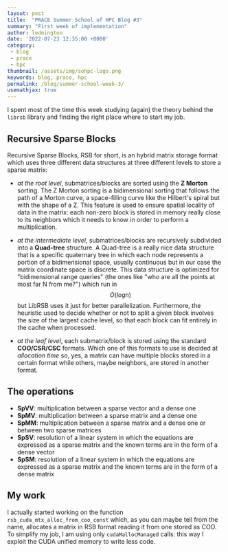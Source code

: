 ```yaml
---
layout: post
title:  "PRACE Summer School of HPC Blog #3"
summary: "First week of implementation"
author: ledmington
date: '2022-07-23 12:35:00 +0000'
category:
 - blog
 - prace
 - hpc
thumbnail: /assets/img/sohpc-logo.png
keywords: blog, prace, hpc
permalink: /blog/summer-school-week-3/
usemathjax: true
---
```


I spent most of the time this week studying (again) the theory behind the `librsb` library and finding the right place where to start my job.

## Recursive Sparse Blocks
Recursive Sparse Blocks, RSB for short, is an hybrid matrix storage format which uses three different data structures at three different levels to store a sparse matrix:

 - *at the root level*, submatrices/blocks are sorted using the **Z Morton** sorting.
    The Z Morton sorting is a bidimensional sorting that follows the path of a Morton curve, a space-filling curve like the Hilbert's spiral but with the shape of a Z. This feature is used to ensure spatial locality of data in the matrix: each non-zero block is stored in memory really close to its neighbors which it needs to know in order to perform a multiplication.

 - *at the intermediate level*, submatrices/blocks are recursively subdivided into a **Quad-tree** structure.
    A Quad-tree is a really nice data structure that is a specific quaternary tree in which each node represents a portion of a bidimensional space, usually continuous but in our case the matrix coordinate space is discrete. This data structure is optimized for "bidimensional range queries" (the ones like "who are all the points at most far N from me?") which run in $$O(log n)$$ but LibRSB uses it just for better parallelization. Furthermore, the heuristic used to decide whether or not to split a given block involves the size of the largest cache level, so that each block can fit entirely in the cache when processed.

 - *at the leaf level*, each submatrix/block is stored using the standard **COO/CSR/CSC** formats.
    Which one of this formats to use is decided at *allocation time* so, yes, a matrix can have multiple blocks stored in a certain format while others, maybe neighbors, are stored in another format.

## The operations
 - **SpVV**: multiplication between a sparse vector and a dense one
 - **SpMV**: multiplication between a sparse matrix and a dense one
 - **SpMM**: multiplication between a sparse matrix and a dense one or between two sparse matrices
 - **SpSV**: resolution of a linear system in which the equations are expressed as a sparse matrix and the known terms are in the form of a dense vector
 - **SpSM**: resolution of a linear system in which the equations are expressed as a sparse matrix and the known terms are in the form of a dense matrix

## My work
I actually started working on the function `rsb_cuda_mtx_alloc_from_coo_const` which, as you can maybe tell from the name, allocates a matrix in RSB format reading it from one stored as COO. To simplify my job, I am using only `cudaMallocManaged` calls: this way I exploit the CUDA unified memory to write less code.